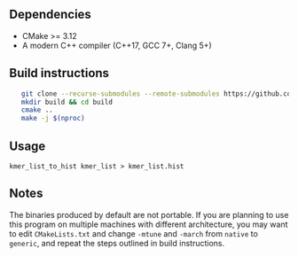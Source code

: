 ## Dependencies

 - CMake >= 3.12
 - A modern C++ compiler (C++17, GCC 7+, Clang 5+)

## Build instructions

```bash
   git clone --recurse-submodules --remote-submodules https://github.com/robymetallo/kmer_list_to_hist.git
   mkdir build && cd build
   cmake ..
   make -j $(nproc)
```

## Usage

`kmer_list_to_hist kmer_list > kmer_list.hist`

## Notes

The binaries produced by default are not portable.
If you are planning to use this program on multiple machines with different architecture, you may want to edit `CMakeLists.txt` and change `-mtune` and `-march` from `native` to `generic`, and repeat the steps outlined in build instructions.

